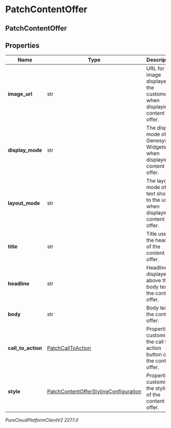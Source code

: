 # PatchContentOffer

## PatchContentOffer

## Properties

|Name | Type | Description | Notes|
|------------ | ------------- | ------------- | -------------|
| **image_url** | str | URL for image displayed to the customer when displaying content offer. | [optional] |
| **display_mode** | str | The display mode of Genesys Widgets when displaying content offer. | [optional] |
| **layout_mode** | str | The layout mode of the text shown to the user when displaying content offer. | [optional] |
| **title** | str | Title used in the header of the content offer. | [optional] |
| **headline** | str | Headline displayed above the body text of the content offer. | [optional] |
| **body** | str | Body text of the content offer. | [optional] |
| **call_to_action** | [PatchCallToAction](PatchCallToAction) | Properties customizing the call to action button on the content offer. | [optional] |
| **style** | [PatchContentOfferStylingConfiguration](PatchContentOfferStylingConfiguration) | Properties customizing the styling of the content offer. | [optional] |



_PureCloudPlatformClientV2 227.1.0_
